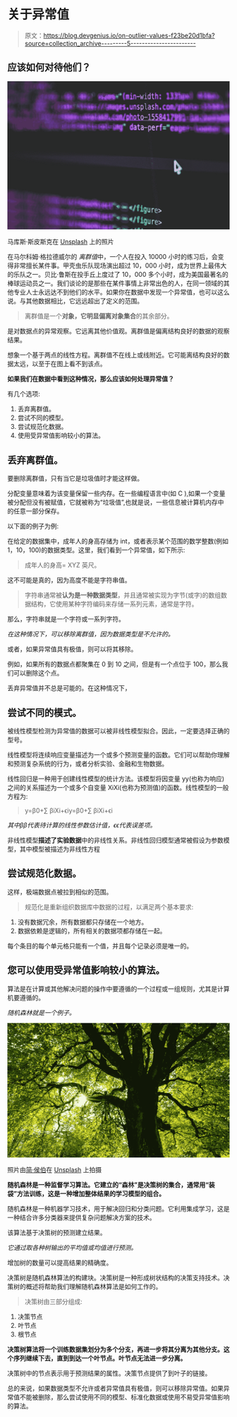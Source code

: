 # 关于异常值

> 原文：<https://blog.devgenius.io/on-outlier-values-f23be20d1bfa?source=collection_archive---------5----------------------->

## 应该如何对待他们？

![](img/8b09ee19b955efabe6b9011ebdd736f9.png)

马库斯·斯皮斯克在 [Unsplash](https://unsplash.com?utm_source=medium&utm_medium=referral) 上的照片

在马尔科姆·格拉德威尔的 *离群值*中，一个人在投入 10000 小时的练习后，会变得非常擅长某件事。甲壳虫乐队现场演出超过 10，000 小时，成为世界上最伟大的乐队之一。贝比·鲁斯在投手丘上度过了 10，000 多个小时，成为美国最著名的棒球运动员之一。我们谈论的是那些在某件事情上非常出色的人，在同一领域的其他专业人士永远达不到他们的水平。如果你在数据中发现一个异常值，也可以这么说。与其他数据相比，它远远超出了定义的范围。

> 离群值是一个**对象，它明显偏离对象集合**的其余部分。

是对数据点的异常观察。它远离其他价值观。离群值是偏离结构良好的数据的观察结果。

想象一个基于两点的线性方程。离群值不在线上或线附近。它可能离结构良好的数据太远，以至于在图上看不到该点。

**如果我们在数据中看到这种情况，那么应该如何处理异常值？**

有几个选项:

1.  丢弃离群值。
2.  尝试不同的模型。
3.  尝试规范化数据。
4.  使用受异常值影响较小的算法。

## 丢弃离群值。

要删除离群值，只有当它是垃圾值时才能这样做。

分配变量意味着为该变量保留一些内存。在一些编程语言中(如 C ),如果一个变量被分配但没有被赋值，它就被称为“垃圾值”,也就是说，一些信息被计算机内存中的任意一部分保存。

以下面的例子为例:

在给定的数据集中，成年人的身高存储为 int，或者表示某个范围的数学整数(例如 1，10，100)的数据类型。这里，我们看到一个异常值，如下所示:

> 成年人的身高= XYZ 英尺。

这不可能是真的，因为高度不能是字符串值。

> 字符串通常被**认为是一种数据类型**，并且通常被实现为字节(或字)的数组数据结构，它使用某种字符编码来存储一系列元素，通常是字符。

那么，字符串就是一个字符或一系列字符。

*在这种情况下，可以移除离群值，因为数据类型是不允许的。*

或者，如果异常值具有极值，则可以将其移除。

例如，如果所有的数据点都聚集在 0 到 10 之间，但是有一个点位于 100，那么我们可以删除这个点。

丢弃异常值并不总是可能的。在这种情况下，

## 尝试不同的模式。

被线性模型检测为异常值的数据可以被非线性模型拟合。因此，一定要选择正确的型号。

线性模型将连续响应变量描述为一个或多个预测变量的函数。它们可以帮助你理解和预测复杂系统的行为，或者分析实验、金融和生物数据。

线性回归是一种用于创建线性模型的统计方法。该模型将因变量 yy(也称为响应)之间的关系描述为一个或多个自变量 XiXi(也称为预测值)的函数。线性模型的一般方程为:

> y=β0+∑ βiXi+ϵiy=β0+∑ βiXi+ϵi

*其中ββ代表待计算的线性参数估计值，ϵϵ代表误差项。*

非线性模型**描述了实验数据**中的非线性关系。非线性回归模型通常被假设为参数模型，其中模型被描述为非线性方程

## 尝试规范化数据。

这样，极端数据点被拉到相似的范围。

> 规范化是重新组织数据库中数据的过程，以满足两个基本要求:

1.  没有数据冗余，所有数据都只存储在一个地方。
2.  数据依赖是逻辑的，所有相关的数据项都存储在一起。

每个条目的每个单元格只能有一个值，并且每个记录必须是唯一的。

## 您可以使用受异常值影响较小的算法。

算法是在计算或其他解决问题的操作中要遵循的一个过程或一组规则，尤其是计算机要遵循的。

*随机森林就是一个例子。*

![](img/681c94fddad67fcca71f1aa4b51cc974.png)

照片由[简·侯伯](https://unsplash.com/@jan_huber?utm_source=medium&utm_medium=referral)在 [Unsplash](https://unsplash.com?utm_source=medium&utm_medium=referral) 上拍摄

**随机森林是一种监督学习算法。它建立的“森林”是决策树的集合，通常用“装袋”方法训练，这是一种增加整体结果的学习模型的组合。**

随机森林是一种机器学习技术，用于解决回归和分类问题。它利用集成学习，这是一种结合许多分类器来提供复杂问题解决方案的技术。

该算法基于决策树的预测建立结果。

*它通过取各种树输出的平均值或均值进行预测。*

增加树的数量可以提高结果的精确度。

决策树是随机森林算法的构建块。决策树是一种形成树状结构的决策支持技术。决策树的概述将帮助我们理解随机森林算法是如何工作的。

> 决策树由三部分组成:

1.  决策节点
2.  叶节点
3.  根节点

**决策树算法将一个训练数据集划分为多个分支，再进一步将其分离为其他分支。这个序列继续下去，直到到达一个叶节点。叶节点无法进一步分离。**

决策树中的节点表示用于预测结果的属性。决策节点提供了到叶子的链接。

总的来说，如果数据类型不允许或者异常值具有极值，则可以移除异常值。如果异常值不能被删除，那么尝试使用不同的模型、标准化数据或使用不易受异常值影响的算法。